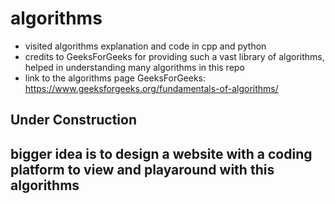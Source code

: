 # algorithms
- visited algorithms explanation and code in cpp and python
- credits to GeeksForGeeks for providing such a vast library of algorithms, helped in understanding many algorithms in this repo
- link to the algorithms page GeeksForGeeks: https://www.geeksforgeeks.org/fundamentals-of-algorithms/
## Under Construction
## bigger idea is to design a website with a coding platform to view and playaround with this algorithms
